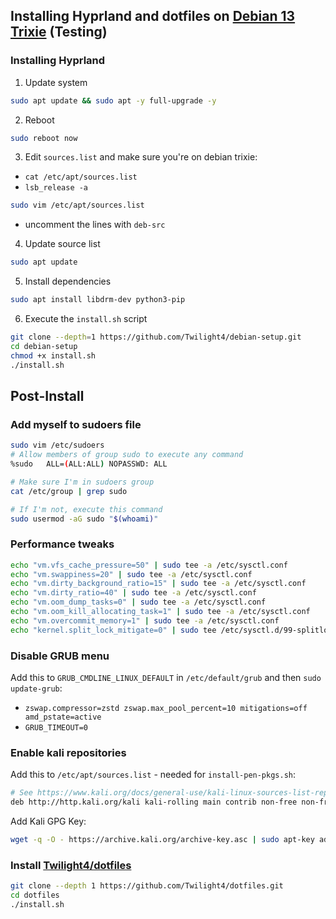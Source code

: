 ## Installing Hyprland and dotfiles on [Debian 13 Trixie](https://www.debian.org/devel/debian-installer/) (Testing)
### Installing Hyprland
1. Update system
```bash
sudo apt update && sudo apt -y full-upgrade -y
```
2. Reboot
```bash
sudo reboot now
```
3. Edit `sources.list` and make sure you're on debian trixie:
- `cat /etc/apt/sources.list` 
- `lsb_release -a`
```bash
sudo vim /etc/apt/sources.list
```
- uncomment the lines with `deb-src`
4. Update source list
```bash
sudo apt update
```
5. Install dependencies
```bash
sudo apt install libdrm-dev python3-pip
```
6. Execute the `install.sh` script
```bash
git clone --depth=1 https://github.com/Twilight4/debian-setup.git
cd debian-setup
chmod +x install.sh
./install.sh
```

## Post-Install
### Add myself to sudoers file
```bash
sudo vim /etc/sudoers
# Allow members of group sudo to execute any command
%sudo   ALL=(ALL:ALL) NOPASSWD: ALL

# Make sure I'm in sudoers group
cat /etc/group | grep sudo

# If I'm not, execute this command
sudo usermod -aG sudo "$(whoami)"
```

### Performance tweaks
```bash
echo "vm.vfs_cache_pressure=50" | sudo tee -a /etc/sysctl.conf
echo "vm.swappiness=20" | sudo tee -a /etc/sysctl.conf
echo "vm.dirty_background_ratio=15" | sudo tee -a /etc/sysctl.conf
echo "vm.dirty_ratio=40" | sudo tee -a /etc/sysctl.conf
echo "vm.oom_dump_tasks=0" | sudo tee -a /etc/sysctl.conf
echo "vm.oom_kill_allocating_task=1" | sudo tee -a /etc/sysctl.conf
echo "vm.overcommit_memory=1" | sudo tee -a /etc/sysctl.conf
echo "kernel.split_lock_mitigate=0" | sudo tee /etc/sysctl.d/99-splitlock.conf
```

### Disable GRUB menu
Add this to `GRUB_CMDLINE_LINUX_DEFAULT` in `/etc/default/grub` and then `sudo update-grub`:
- `zswap.compressor=zstd zswap.max_pool_percent=10 mitigations=off amd_pstate=active`
- `GRUB_TIMEOUT=0`

### Enable kali repositories
Add this to `/etc/apt/sources.list` - needed for `install-pen-pkgs.sh`:
```bash
# See https://www.kali.org/docs/general-use/kali-linux-sources-list-repositories/
deb http://http.kali.org/kali kali-rolling main contrib non-free non-free-firmware
```
Add Kali GPG Key:
```bash
wget -q -O - https://archive.kali.org/archive-key.asc | sudo apt-key add -
```

### Install [Twilight4/dotfiles](https://github.com/Twilight4/dotfiles)
```bash
git clone --depth 1 https://github.com/Twilight4/dotfiles.git
cd dotfiles
./install.sh
```
